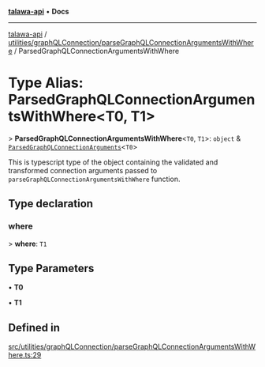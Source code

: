 [**talawa-api**](../../../../README.md) • **Docs**

***

[talawa-api](../../../../modules.md) / [utilities/graphQLConnection/parseGraphQLConnectionArgumentsWithWhere](../README.md) / ParsedGraphQLConnectionArgumentsWithWhere

# Type Alias: ParsedGraphQLConnectionArgumentsWithWhere\<T0, T1\>

\> **ParsedGraphQLConnectionArgumentsWithWhere**\<`T0`, `T1`\>: `object` & [`ParsedGraphQLConnectionArguments`](../../parseGraphQLConnectionArguments/type-aliases/ParsedGraphQLConnectionArguments.md)\<`T0`\>

This is typescript type of the object containing the validated and transformed connection
arguments passed to `parseGraphQLConnectionArgumentsWithWhere` function.

## Type declaration

### where

\> **where**: `T1`

## Type Parameters

• **T0**

• **T1**

## Defined in

[src/utilities/graphQLConnection/parseGraphQLConnectionArgumentsWithWhere.ts:29](https://github.com/PalisadoesFoundation/talawa-api/blob/a6e7ac91b581c9109559657faf0f934f3eb41fe7/src/utilities/graphQLConnection/parseGraphQLConnectionArgumentsWithWhere.ts#L29)
